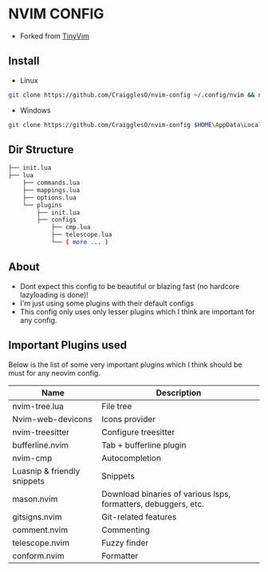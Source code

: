 # NVIM CONFIG

- Forked from [TinyVim](https://github.com/NvChad/tinyvim)

## Install

- Linux

```bash
git clone https://github.com/CraigglesO/nvim-config ~/.config/nvim && nvim
```

- Windows

```bash
git clone https://github.com/CraigglesO/nvim-config $HOME\AppData\Local\nvim --depth 1 && nvim
```

## Dir Structure

```bash
├── init.lua
├── lua
    ├── commands.lua
    ├── mappings.lua
    ├── options.lua
    └── plugins
        ├── init.lua
        ├── configs
            ├── cmp.lua
            ├── telescope.lua
            └── ( more ... )
```

## About

- Dont expect this config to be beautiful or blazing fast (no hardcore lazyloading is done)!
- I'm just using some plugins with their default configs
- This config only uses only lesser plugins which I think are important for any config.

## Important Plugins used

Below is the list of some very important plugins which I think should be must for any neovim config.

| Name             | Description                                  |
|-------------------------|----------------------------------------------|
| nvim-tree.lua           | File tree                                    |
| Nvim-web-devicons       | Icons provider                               |
| nvim-treesitter         | Configure treesitter                         |
| bufferline.nvim         | Tab + bufferline plugin                      |
| nvim-cmp                | Autocompletion                               |
| Luasnip & friendly snippets               | Snippets                                      |
| mason.nvim              | Download binaries of various lsps, formatters, debuggers, etc. |
| gitsigns.nvim                | Git-related features                         |
| comment.nvim            | Commenting                                   |
| telescope.nvim          | Fuzzy finder                                 |
| conform.nvim            | Formatter                                    |
